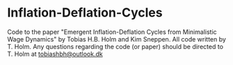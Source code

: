 # Inflation-Deflation-Cycles
Code to the paper "Emergent Inflation-Deflation Cycles from Minimalistic Wage Dynamics" by Tobias H.B. Holm and Kim Sneppen. All code written by T. Holm. Any questions regarding the code (or paper) should be directed to T. Holm at tobiashbh@outlook.dk
